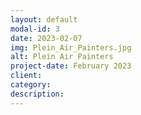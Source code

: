 ```yaml
---
layout: default
modal-id: 3
date: 2023-02-07
img: Plein_Air_Painters.jpg
alt: Plein Air Painters
project-date: February 2023
client: 
category: 
description: 
---
```

